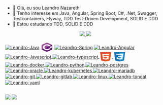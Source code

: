 - 👋 Olá, eu sou Leandro Nazareth
- 👀 Tenho interesse em Java, Angular, Spring Boot, C#, .Net, Swagger, Testcontainers, Flyway, TDD Test-Driven Development, SOLID E DDD
- 🌱 Estou estudando TDD, SOLID E DDD

<div align="center">
  <a href="https://github.com/leandrosnazareth">
  <img height="180em" src="https://github-readme-stats.vercel.app/api?username=leandrosnazareth&show_icons=true&theme=dracula&include_all_commits=true&count_private=true"/>
  <img height="180em" src="https://github-readme-stats.vercel.app/api/top-langs/?username=leandrosnazareth&layout=compact&langs_count=7&theme=dracula"/>
</div>
  <div style="display: inline_block"><br>
  <img align="center" alt="Leandro-Java" height="30" width="40" src="https://cdn.jsdelivr.net/gh/devicons/devicon/icons/java/java-plain.svg">
  <img align="center" alt="Leandro-Csharp" height="30" width="40" src="https://raw.githubusercontent.com/devicons/devicon/master/icons/csharp/csharp-original.svg">
  <img align="center" alt="Leandro-Spring" height="30" width="40" src="https://cdn.jsdelivr.net/gh/devicons/devicon/icons/spring/spring-original.svg">
  <img align="center" alt="Leandro-Angular" height="30" width="40" src="https://cdn.jsdelivr.net/gh/devicons/devicon/icons/angularjs/angularjs-original.svg">
  <img align="center" alt="Leandro-Javascript" height="30" width="40" src="https://cdn.jsdelivr.net/gh/devicons/devicon/icons/javascript/javascript-original.svg">
  <img align="center" alt="Leandro-typescript" height="30" width="40" src="https://cdn.jsdelivr.net/gh/devicons/devicon/icons/typescript/typescript-original.svg">
  <img align="center" alt="Leandro-html5" height="30" width="40" src="https://raw.githubusercontent.com/devicons/devicon/master/icons/html5/html5-original.svg">
  <img align="center" alt="Leandro-css" height="30" width="40" src="https://raw.githubusercontent.com/devicons/devicon/master/icons/css3/css3-original.svg">
  <img align="center" alt="Leandro-docker" height="30" width="40" src="https://cdn.jsdelivr.net/gh/devicons/devicon/icons/docker/docker-original.svg">
  <img align="center" alt="Leandro-python" height="30" width="40" src="https://cdn.jsdelivr.net/gh/devicons/devicon/icons/python/python-original.svg">
  <img align="center" alt="Leandro-postgres" height="30" width="40" src="https://cdn.jsdelivr.net/gh/devicons/devicon/icons/postgresql/postgresql-original.svg">
  <img align="center" alt="Leandro-oracle" height="30" width="40" src="https://cdn.jsdelivr.net/gh/devicons/devicon/icons/oracle/oracle-original.svg">
  <img align="center" alt="Leandro-kubernetes" height="30" width="40" src="https://cdn.jsdelivr.net/gh/devicons/devicon/icons/kubernetes/kubernetes-original.svg">
  <img align="center" alt="Leandro-mariadb" height="30" width="40" src="https://cdn.jsdelivr.net/gh/devicons/devicon/icons/mariadb/mariadb-original-wordmark.svg">
  <img align="center" alt="Leandro-git" height="30" width="40" src="https://cdn.jsdelivr.net/gh/devicons/devicon/icons/git/git-original-wordmark.svg">
  <img align="center" alt="Leandro-gitlab" height="30" width="40" src="https://cdn.jsdelivr.net/gh/devicons/devicon/icons/gitlab/gitlab-original-wordmark.svg">
  <img align="center" alt="Leandro-linux" height="30" width="40" src="https://cdn.jsdelivr.net/gh/devicons/devicon/icons/linux/linux-original.svg">
  <img align="center" alt="Leandro-toncat" height="30" width="40" src="https://cdn.jsdelivr.net/gh/devicons/devicon/icons/tomcat/tomcat-original-wordmark.svg">
  <img align="center" alt="Leandro-yaml" height="30" width="40" src="https://cdn.jsdelivr.net/gh/devicons/devicon/icons/yaml/yaml-original.svg">
    
</div>
  
  ##
  
 <div>
 <a href = "mailto:leandrosnazareth@gmail.com"><img src="https://img.shields.io/badge/-Gmail-%23333?style=for-the-badge&logo=gmail&logoColor=white" target="_blank"></a>
 <a href="https://www.linkedin.com/in/leandrosnazareth" target="_blank"><img src="https://img.shields.io/badge/-LinkedIn-%230077B5?style=for-the-badge&logo=linkedin&logoColor=white" target="_blank"></a> 

